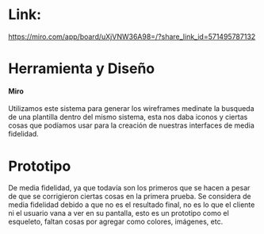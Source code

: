 
# Link: 

https://miro.com/app/board/uXjVNW36A98=/?share_link_id=571495787132 


# Herramienta y Diseño

#### Miro 

Utilizamos este sistema para generar los wireframes  medinate la busqueda de una plantilla dentro del mismo sistema, esta nos daba iconos y ciertas cosas que podíamos usar para la creación de nuestras interfaces de media fidelidad.  


# Prototipo 

De media fidelidad, ya que todavía son los primeros que se hacen a pesar de que se corrigieron ciertas cosas en la primera prueba. Se considera de media fidelidad debido a que no es el resultado final, no es lo que el cliente ni el usuario vana a ver en su pantalla, esto es un prototipo como el esqueleto, faltan cosas por agregar como colores, imágenes, etc. 

